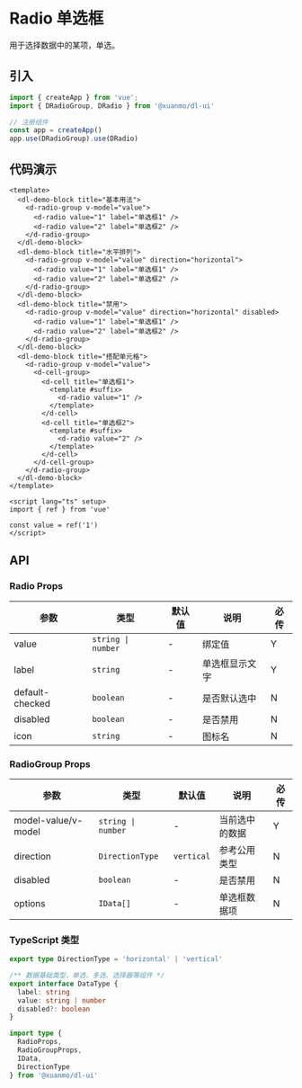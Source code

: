 # Radio 单选框

用于选择数据中的某项，单选。

## 引入

```typescript
import { createApp } from 'vue';
import { DRadioGroup, DRadio } from '@xuanmo/dl-ui'

// 注册组件
const app = createApp()
app.use(DRadioGroup).use(DRadio)
```

## 代码演示

```vue client=Mobile playground=MRadio
<template>
  <dl-demo-block title="基本用法">
    <d-radio-group v-model="value">
      <d-radio value="1" label="单选框1" />
      <d-radio value="2" label="单选框2" />
    </d-radio-group>
  </dl-demo-block>
  <dl-demo-block title="水平排列">
    <d-radio-group v-model="value" direction="horizontal">
      <d-radio value="1" label="单选框1" />
      <d-radio value="2" label="单选框2" />
    </d-radio-group>
  </dl-demo-block>
  <dl-demo-block title="禁用">
    <d-radio-group v-model="value" direction="horizontal" disabled>
      <d-radio value="1" label="单选框1" />
      <d-radio value="2" label="单选框2" />
    </d-radio-group>
  </dl-demo-block>
  <dl-demo-block title="搭配单元格">
    <d-radio-group v-model="value">
      <d-cell-group>
        <d-cell title="单选框1">
          <template #suffix>
            <d-radio value="1" />
          </template>
        </d-cell>
        <d-cell title="单选框2">
          <template #suffix>
            <d-radio value="2" />
          </template>
        </d-cell>
      </d-cell-group>
    </d-radio-group>
  </dl-demo-block>
</template>

<script lang="ts" setup>
import { ref } from 'vue'

const value = ref('1')
</script>
```

## API

### Radio Props

|参数|类型|默认值|说明|必传|
|---|----|-----|---|----|
|value|`string \| number`|-|绑定值|Y|
|label|`string`|-|单选框显示文字|Y|
|default-checked|`boolean`|-|是否默认选中|N|
|disabled|`boolean`|-|是否禁用|N|
|icon|`string`|-|图标名|N|

### RadioGroup Props

|参数|类型|默认值|说明|必传|
|---|----|-----|---|----|
|model-value/v-model|`string \| number`|-|当前选中的数据|Y|
|direction|`DirectionType`|`vertical`|参考公用类型|N|
|disabled|`boolean`|-|是否禁用|N|
|options|`IData[]`|-|单选框数据项|N|

### TypeScript 类型

```typescript
export type DirectionType = 'horizontal' | 'vertical'

/** 数据基础类型，单选、多选、选择器等组件 */
export interface DataType {
  label: string
  value: string | number
  disabled?: boolean
}

import type {
  RadioProps,
  RadioGroupProps,
  IData,
  DirectionType
} from '@xuanmo/dl-ui'
```
